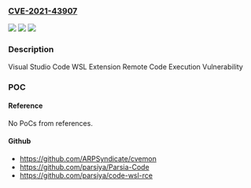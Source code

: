 ### [CVE-2021-43907](https://cve.mitre.org/cgi-bin/cvename.cgi?name=CVE-2021-43907)
![](https://img.shields.io/static/v1?label=Product&message=Visual%20Studio%20Code%20WSL%20Extension&color=blue)
![](https://img.shields.io/static/v1?label=Version&message=0%3C%200.63.11%20&color=brighgreen)
![](https://img.shields.io/static/v1?label=Vulnerability&message=Remote%20Code%20Execution&color=brighgreen)

### Description

Visual Studio Code WSL Extension Remote Code Execution Vulnerability

### POC

#### Reference
No PoCs from references.

#### Github
- https://github.com/ARPSyndicate/cvemon
- https://github.com/parsiya/Parsia-Code
- https://github.com/parsiya/code-wsl-rce

